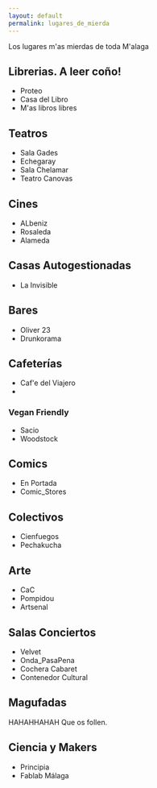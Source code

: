 ```yaml
---
layout: default
permalink: lugares_de_mierda
---
```


Los lugares m'as mierdas de toda M'alaga

## Librerias. A leer coño!

- Proteo
- Casa del Libro
- M'as libros libres

## Teatros

- Sala Gades
- Echegaray
- Sala Chelamar
- Teatro Canovas

## Cines

- ALbeniz
- Rosaleda
- Alameda

## Casas Autogestionadas

- La Invisible

## Bares

- Oliver 23
- Drunkorama

## Cafeterías

- Caf'e del Viajero
-

### Vegan Friendly

- Sacio
- Woodstock

## Comics

- En Portada
- Comic_Stores

## Colectivos

- Cienfuegos
- Pechakucha

## Arte

- CaC
- Pompidou
- Artsenal

## Salas Conciertos

- Velvet
- Onda_PasaPena
- Cochera Cabaret
- Contenedor Cultural

## Magufadas

HAHAHHAHAH Que os follen.

## Ciencia y Makers

- Principia
- Fablab Málaga

